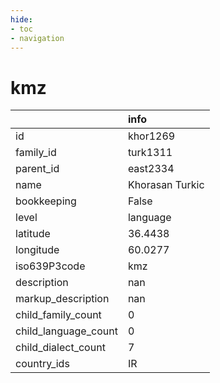 ```yaml
---
hide:
- toc
- navigation
---
```

# kmz
|                      | info            |
|:---------------------|:----------------|
| id                   | khor1269        |
| family_id            | turk1311        |
| parent_id            | east2334        |
| name                 | Khorasan Turkic |
| bookkeeping          | False           |
| level                | language        |
| latitude             | 36.4438         |
| longitude            | 60.0277         |
| iso639P3code         | kmz             |
| description          | nan             |
| markup_description   | nan             |
| child_family_count   | 0               |
| child_language_count | 0               |
| child_dialect_count  | 7               |
| country_ids          | IR              |